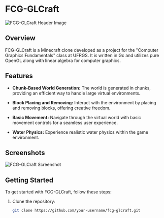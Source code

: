# FCG-GLCraft

![FCG-GLCraft Header Image](https://user-images.githubusercontent.com/33813822/161403887-c3c6ace3-a617-4235-aa73-a67d5b83daac.png)

## Overview

FCG-GLCraft is a Minecraft clone developed as a project for the "Computer Graphics Fundamentals" class at UFRGS. It is written in Go and utilizes pure OpenGL along with linear algebra for computer graphics.

## Features

- **Chunk-Based World Generation:** The world is generated in chunks, providing an efficient way to handle large virtual environments.

- **Block Placing and Removing:** Interact with the environment by placing and removing blocks, offering creative freedom.

- **Basic Movement:** Navigate through the virtual world with basic movement controls for a seamless user experience.

- **Water Physics:** Experience realistic water physics within the game environment.

## Screenshots

![FCG-GLCraft Screenshot](https://user-images.githubusercontent.com/33813822/161899025-4d0317cb-3aaf-42f7-8d27-47f3d4804541.png)

## Getting Started

To get started with FCG-GLCraft, follow these steps:

1. Clone the repository:

   ```bash
   git clone https://github.com/your-username/fcg-glcraft.git

